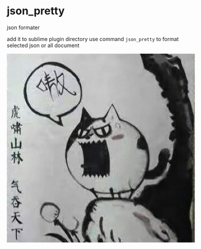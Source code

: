 # json_pretty
json formater


add it to sublime plugin directory
use command `json_pretty` to format selected json or all document

![icon](https://raw.githubusercontent.com/354651432/json_pretty/master/icon.jpg)
